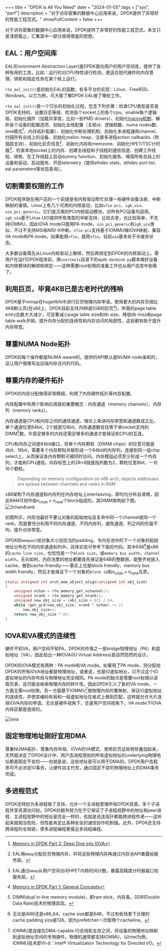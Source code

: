 +++
title = "DPDK is All You Need"
date = "2024-01-05"
tags = ["sys", "perf"]
description = "对于访存密集的数据中心应用来说，DPDK提供了非常好的性能工程范式。"
showFullContent = false
+++

对于访存密集的数据中心应用来说，DPDK提供了非常好的性能工程范式。本文只是浅尝辄止，汇集其中一部分值得借鉴的思想。

## EAL：用户空间库
EAL(Envionmemt Abstraction Layer)是DPDK面向用户的用户空间库，提供了各种有用的工具，比如：运行时对CPU特性进行检测，更适合现代硬件的内存管理，绑核和指定任务在某个核上运行。

`rte_eal_init()`是初始化EAL的函数，有多平台的实现：Linux、FreeBSD、Windows。以它为例，可大致了解DPDK EAL做了哪些工作。

`rte_eal_init()`是一个冗长的初始化过程，包含下列步骤：检查CPU类型是否是DPDK支持的、设置日志等级、检测各个socket上的各个cpu、enable每个逻辑核、初始化插件（加载共享库，比如一些PMD drivers）、初始化[tracing机制](https://doc.dpdk.org/guides/prog_guide/trace_lib.html)、解析各个设备的配置选项、初始化全局配置（主核id、逻辑核数、numa nodes数、iova模式[^1]、内存拓扑配置）、初始化中断处理机制、初始化多进程通用channel、扫描所有总线上的设备、初始化malloc heap、注册多进程action callbacks（热插拔支持）、初始化巨页信息[^9]、初始化内存和memzone、初始化HPET/TSC计时器[^8]、检查本地socket上的内存、创建主线程和子线程的通信信道、创建工作线程、绑核、在工作线程上启动dummy function、初始化服务、嗅探所有总线上的设备和驱动、启动服务、开启telemetry（提供ethdev stats、ethdev port list、eal parameters等状态查询）。

## 切割需要权限的工作
DPDK程序跑在用户态的一个前提是有内核驱动帮忙处理一些硬件设备注册、中断映射的事情。Linux上有几个可用的内核驱动，比如``vfio-pci``、``igb_uio``、``uio_pci_generic``。它们是泛用的PCI内核驱动模块，对所有PCI设备均适用。``igb_uio``基于Linux UIO提供所有类型的中断支持，比较古老，也比较简单，不支持IOMMU，因此IOVA mode只能用PA mode。``uio_pci_generic``和``igb_uio``类似，不过不支持MSI和MSI-X中断。``vfio-pci``支持基于IOMMU做IOVA映射，兼容VA mode和PA mode，如果能用`vfio`，就用`vfio`，目前`uio`基本处于半废弃状态。

大多数设备需先从Linux内核驱动上解绑，然后再绑定到DPDK的内核驱动上。需用户在运行DPDK程序前，用`usertools`目录下的``dpdk-devbind.py``脚本做好设备和内核模块的解绑和绑定——这种需要root权限的准备工作也从用户态库中剥离了。

## 利用巨页，毕竟4KB已是古老时代的残响
DPDK基于mmap在hugetlbfs中进行巨页物理内存申请。使用更大的内存页相比4KB默认页(在x86上，DPDK目前支持2MB或1GB的巨页[^7])，所需的page table entry总数大大减少，可显著减小page table size和tlb size、降低tlb miss和page table walk开销，提升内存分配的连续性和内存访问的局部性，这些都有助于提升内存带宽。

## 尊重NUMA Node拓扑
DPDK的每个操作都是NUMA-aware的，提供的API默认是NUMA node亲和的，这让用户很难写出远端内存访问的代码。

## 尊重内存的硬件拓扑
DPDK的内存分配做得非常精细，利用了内存硬件拓扑等内存配置。

内存配置中有两个影响应用层的重要概念：内存通道（memory channels）、内存列（memory ranks）。

内存通道是CPU和内存之间的通信通道，理论上来讲内存带宽和通道数成正比，单个通道位宽64bit，2个就是128bit。内存通道数往往等于单socket支持的DIMM[^3]数，毕竟足够多的内存还需足够多的通道才能保证和CPU的互连。

CPU和内存之间是64bit接口，但单个内存颗粒（DRAM chips）的位宽可能是4bit、16bit，需要多个内存颗粒并联形成一个64bit的内存列，连接到同一组chip select上，从而保证各内存颗粒可被同时访问。内存模组必须至少形成一个内存列，才能和CPU通信。内存标签上的2R×8就是指列数为2，颗粒位宽8bit，一共16个颗粒。

> Depending on memory configuration on x86 arch, objects addresses are spread between channels and ranks in RAM

x86架构下内存通道和内存列在内存地址上interleaving，即均匀分布且递增，因此RAM可视作由$n_{chan}\times n_{rank}$个block组成的，其DIMM架构如下图。
![2chan4rank](https://cmbbq.github.io/img/2chan4rank.svg)

如图所示，内存池最好不要让对象的起始地址反复命中同一个channel或同一个rank，而是要充分利用不同内存通道、不同内存列，避免通道、列之间的负载不均，提升访存带宽。

DPDK的`mempool`给对象大小加恰当的padding，令内存池中的下一个对象的起始地址分布在不同内存通道和列中。具体实现可参考下面的代码，其中64B[^4]是x86的`cache line size`，也恰恰是一个`block size`，或`memory bus width`、`channel width`。无论如何，内存池里的地址都要首先保证是64B的整数倍，能整齐地放入cache，做到cache-friendly——事实上也是block friendly、memory bus width friendly，然后才是保证下一个对象的`block id`和$n_{chan}\times n_{rank}$互质。

```C 
static unsigned int arch_mem_object_align(unsigned int obj_size)
{
	unsigned nchan = rte_memory_get_nchannel();
	unsigned nrank = rte_memory_get_nrank();
	unsigned new_obj_size = (obj_size + 63) / 64; 
	while (get_gcd(new_obj_size, nrank * nchan) != 1)
		new_obj_size++;
	return new_obj_size * 64; 
}
```

## IOVA和VA模式的连续性
硬件不知VA，用户空间不知PA，DPDK的作用之一是bridge物理地址（PA）和虚拟地址（VA），因此给出一种IOVA(IO Virtual Address)是自然而然的设计。

DPDK的IOVA模式有两种：PA mode和VA mode。如果用了PA mode，则分配给DPDK的所有IOVA地址都是物理地址，或者说，也是IO虚拟地址，只不过这个IO虚拟地址的内存布局与物理地址完全相同。PA mode的缺点是需要root权限以读取页表，且可能会继承物理内存的碎片性。因此DPDK引入了新的VA mode，一方面无需root权限，另一方面基于IOMMU[^2]做物理内存的重映射，保证IO虚拟地址的连续性，并使其编码布局和一般虚拟地址在格式上做到匹配，这样就允许大片连续IOVA内存的申请。无论是硬件视角下，还是用户空间视角下，VA mode下IOVA内存区都是连续的。

![iova](https://cmbbq.github.io/img/iova.png)

## 固定物理地址刚好宜用DMA
尊重NUMA拓扑、尊重内存布局、IOVA的VA模式、使用巨页这些特性叠加起来，天然就决定了DPDK设计中，用户态进程用到的所有虚拟地址的underlying物理地址都是固定不变的——也就是说，这些地址是可以用于DMA的。DPDK用户态程序可不必涉足IO事务，让硬件自主代劳，通过固定不变的物理地址上的DMA事务完成。

## 多进程范式
DPDK还特别为多进程做了支持，允许一个主进程管理所有DPDK资源，多个子进程共享资源访问权。DPDK的额外努力在于它保证了子进程视野中的地址和peer进程、主进程视野中的地址是完全一样的，也就是说连指针都能跨进程传递——这听起来就相当危险，但性能肯定比各种安全的通信协作机制强。此外，DPDK还支持跨进程的全局锁，使多进程编程更接近多线程编程。

[^1]: [Memory in DPDK Part 2: Deep Dive into IOVA](https://www.intel.com/content/www/us/en/developer/articles/technical/memory-in-dpdk-part-2-deep-dive-into-iova.html)
[^2]: IOMMU是连接在DMA-capable IO总线和主存之间，将设备的物理地址映射到虚拟地址空间的专用硬件。物理机通常都支持IOMMU，以Intel为例，IOMMU技术即Vt-d：Intel® Virtualization Technology for Directed I/O。
[^3]: DIMM(dual in-line memory module)，即ram stick，内存条，DDR(Double Data Rate)技术的物理具现。
[^4]: 无论是i686还是x86_64，cache size都是64B，不过有些场景下合理的cache padding size是128，因为prefetcher一次取两个cacheline。
[^5]: [Memory in DPDK Part 4: 18.11 and Beyond](https://www.intel.com/content/www/us/en/developer/articles/technical/memory-in-dpdk-part-4-1811-and-beyond.html)
[^6]: [Memory in DPDK Part 3: 17.11 and Earlier Releases](https://www.intel.com/content/www/us/en/developer/articles/technical/memory-in-dpdk-part-4-1811-and-beyond.html)
[^7]: [Memory in DPDK Part 1: General Concepts](https://www.intel.com/content/www/us/en/developer/articles/technical/memory-in-dpdk-part-1-general-concepts.html)
[^8]: EAL通过`mmap`从用户空间访问HPET内核时间计数，暴露高精度计时器接口给服务层。
[^9]: EAL用`mmap`分配巨页物理内存，并将这些物理内存再通过内存池API暴露给服务层。

